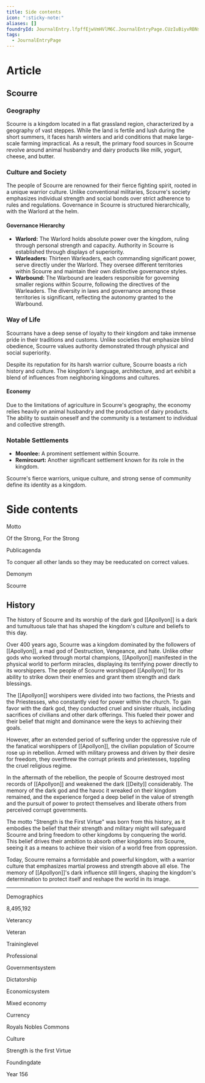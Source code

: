 ```yaml
---
title: Side contents
icon: ":sticky-note:"
aliases: []
foundryId: JournalEntry.lfpffEjwVmHVlM6C.JournalEntryPage.CUzIuBiyvRBNsba8
tags:
  - JournalEntryPage
---
```


# Article
## **Scourre**

### Geography

Scourre is a kingdom located in a flat grassland region, characterized by a geography of vast steppes. While the land is fertile and lush during the short summers, it faces harsh winters and arid conditions that make large-scale farming impractical. As a result, the primary food sources in Scourre revolve around animal husbandry and dairy products like milk, yogurt, cheese, and butter.

### Culture and Society

The people of Scourre are renowned for their fierce fighting spirit, rooted in a unique warrior culture. Unlike conventional militaries, Scourre's society emphasizes individual strength and social bonds over strict adherence to rules and regulations. Governance in Scourre is structured hierarchically, with the Warlord at the helm.

#### Governance Hierarchy

*   **Warlord:** The Warlord holds absolute power over the kingdom, ruling through personal strength and capacity. Authority in Scourre is established through displays of superiority.
*   **Warleaders:** Thirteen Warleaders, each commanding significant power, serve directly under the Warlord. They oversee different territories within Scourre and maintain their own distinctive governance styles.
*   **Warbound:** The Warbound are leaders responsible for governing smaller regions within Scourre, following the directives of the Warleaders. The diversity in laws and governance among these territories is significant, reflecting the autonomy granted to the Warbound.

### Way of Life

Scourrans have a deep sense of loyalty to their kingdom and take immense pride in their traditions and customs. Unlike societies that emphasize blind obedience, Scourre values authority demonstrated through physical and social superiority.

Despite its reputation for its harsh warrior culture, Scourre boasts a rich history and culture. The kingdom's language, architecture, and art exhibit a blend of influences from neighboring kingdoms and cultures.

#### Economy

Due to the limitations of agriculture in Scourre's geography, the economy relies heavily on animal husbandry and the production of dairy products. The ability to sustain oneself and the community is a testament to individual and collective strength.

### Notable Settlements

*   ****Moonlee**:** A prominent settlement within Scourre.
*   **Remircourt:** Another significant settlement known for its role in the kingdom.

Scourre's fierce warriors, unique culture, and strong sense of community define its identity as a kingdom.


# Side contents
Motto

Of the Strong, For the Strong

Publicagenda

To conquer all other lands so they may be reeducated on correct values.

Demonym

Scourre

## History

The history of Scourre and its worship of the dark god [[Apollyon]] is a dark and tumultuous tale that has shaped the kingdom's culture and beliefs to this day.

Over 400 years ago, Scourre was a kingdom dominated by the followers of [[Apollyon]], a mad god of Destruction, Vengeance, and hate. Unlike other gods who worked through mortal champions, [[Apollyon]] manifested in the physical world to perform miracles, displaying its terrifying power directly to its worshippers. The people of Scourre worshipped [[Apollyon]] for its ability to strike down their enemies and grant them strength and dark blessings.

The [[Apollyon]] worshipers were divided into two factions, the Priests and the Priestesses, who constantly vied for power within the church. To gain favor with the dark god, they conducted cruel and sinister rituals, including sacrifices of civilians and other dark offerings. This fueled their power and their belief that might and dominance were the keys to achieving their goals.

However, after an extended period of suffering under the oppressive rule of the fanatical worshippers of [[Apollyon]], the civilian population of Scourre rose up in rebellion. Armed with military prowess and driven by their desire for freedom, they overthrew the corrupt priests and priestesses, toppling the cruel religious regime.

In the aftermath of the rebellion, the people of Scourre destroyed most records of [[Apollyon]] and weakened the dark [[Deity]] considerably. The memory of the dark god and the havoc it wreaked on their kingdom remained, and the experience forged a deep belief in the value of strength and the pursuit of power to protect themselves and liberate others from perceived corrupt governments.

The motto "Strength is the First Virtue" was born from this history, as it embodies the belief that their strength and military might will safeguard Scourre and bring freedom to other kingdoms by conquering the world. This belief drives their ambition to absorb other kingdoms into Scourre, seeing it as a means to achieve their vision of a world free from oppression.

Today, Scourre remains a formidable and powerful kingdom, with a warrior culture that emphasizes martial prowess and strength above all else. The memory of [[Apollyon]]'s dark influence still lingers, shaping the kingdom's determination to protect itself and reshape the world in its image.

* * *

Demographics

8,495,192

Veterancy

Veteran

Traininglevel

Professional

Governmentsystem

Dictatorship

Economicsystem

Mixed economy

Currency

Royals Nobles Commons

Culture

Strength is the first Virtue

Foundingdate

Year 156